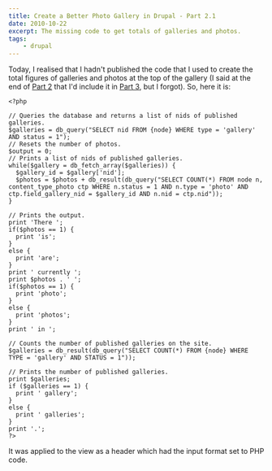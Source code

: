 ```yaml
---
title: Create a Better Photo Gallery in Drupal - Part 2.1
date: 2010-10-22
excerpt: The missing code to get totals of galleries and photos.
tags:
    - drupal
---
```


Today, I realised that I hadn't published the code that I used to create the
total figures of galleries and photos at the top of the gallery (I said at the
end of
[Part 2](/blog/create-better-photo-gallery-drupal-part-2/ 'Create a Better Photo Gallery in Drupal - Part 2')
that I'd include it in
[Part 3](/blog/create-better-photo-gallery-drupal-part-3/ 'Create a Better Photo Gallery in Drupal - Part 3'),
but I forgot). So, here it is:

```language-php
<?php

// Queries the database and returns a list of nids of published galleries.
$galleries = db_query("SELECT nid FROM {node} WHERE type = 'gallery' AND status = 1");
// Resets the number of photos.
$output = 0;
// Prints a list of nids of published galleries.
while($gallery = db_fetch_array($galleries)) {
  $gallery_id = $gallery['nid'];
  $photos = $photos + db_result(db_query("SELECT COUNT(*) FROM node n, content_type_photo ctp WHERE n.status = 1 AND n.type = 'photo' AND ctp.field_gallery_nid = $gallery_id AND n.nid = ctp.nid"));
}

// Prints the output.
print 'There ';
if($photos == 1) {
  print 'is';
}
else {
  print 'are';
}
print ' currently ';
print $photos . ' ';
if($photos == 1) {
  print 'photo';
}
else {
  print 'photos';
}
print ' in ';

// Counts the number of published galleries on the site.
$galleries = db_result(db_query("SELECT COUNT(*) FROM {node} WHERE TYPE = 'gallery' AND STATUS = 1"));

// Prints the number of published galleries.
print $galleries;
if ($galleries == 1) {
  print ' gallery';
}
else {
  print ' galleries';
}
print '.';
?>
```

It was applied to the view as a header which had the input format set to PHP
code.
